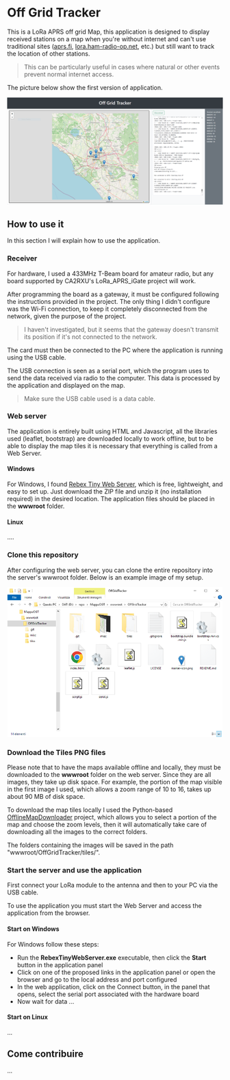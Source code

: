 # Off Grid Tracker

This is a LoRa APRS off grid Map, this application is designed to display received stations on a map when you're without internet and can't use traditional sites ([aprs.fi](https://aprs.fi/), [lora.ham-radio-op.net](https://lora.ham-radio-op.net/), etc.) but still want to track the location of other stations.

> This can be particularly useful in cases where natural or other events prevent normal internet access.

The picture below show the first version of application.

![OGT-Screen-0.0.1](/misc/OGT-Screen-0.0.1.png)

## How to use it

In this section I will explain how to use the application.

### Receiver

For hardware, I used a 433MHz T-Beam board for amateur radio, but any board supported by CA2RXU's LoRa_APRS_iGate project will work.

After programming the board as a gateway, it must be configured following the instructions provided in the project. The only thing I didn't configure was the Wi-Fi connection, to keep it completely disconnected from the network, given the purpose of the project.

> I haven't investigated, but it seems that the gateway doesn't transmit its position if it's not connected to the network.

The card must then be connected to the PC where the application is running using the USB cable.

The USB connection is seen as a serial port, which the program uses to send the data received via radio to the computer. This data is processed by the application and displayed on the map.

> Make sure the USB cable used is a data cable.

### Web server

The application is entirely built using HTML and Javascript, all the libraries used (leaflet, bootstrap) are downloaded locally to work offline, but to be able to display the map tiles it is necessary that everything is called from a Web Server.

#### Windows

For Windows, I found [Rebex Tiny Web Server](https://www.rebex.net/tiny-web-server/), which is free, lightweight, and easy to set up. Just download the ZIP file and unzip it (no installation required) in the desired location. The application files should be placed in the **wwwroot** folder.

#### Linux

....

### Clone this repository

After configuring the web server, you can clone the entire repository into the server's wwwroot folder. Below is an example image of my setup.

![OGT-Esempio-path](/misc/OGT-Esempio-path.png)

### Download the Tiles PNG files

Please note that to have the maps available offline and locally, they must be downloaded to the **wwwroot** folder on the web server. Since they are all images, they take up disk space. For example, the portion of the map visible in the first image I used, which allows a zoom range of 10 to 16, takes up about 90 MB of disk space.

To download the map tiles locally I used the Python-based [OfflineMapDownloader](https://github.com/0015/OfflineMapDownloader) project, which allows you to select a portion of the map and choose the zoom levels, then it will automatically take care of downloading all the images to the correct folders.

The folders containing the images will be saved in the path "wwwroot/OffGridTracker/tiles/".

### Start the server and use the application

First connect your LoRa module to the antenna and then to your PC via the USB cable.

To use the application you must start the Web Server and access the application from the browser.

#### Start on Windows

For Windows follow these steps:

- Run the **RebexTinyWebServer.exe** executable, then click the **Start** button in the application panel
- Click on one of the proposed links in the application panel or open the browser and go to the local address and port configured
- In the web application, click on the Connect button, in the panel that opens, select the serial port associated with the hardware board
- Now wait for data ...

#### Start on Linux

...

## Come contribuire

...
